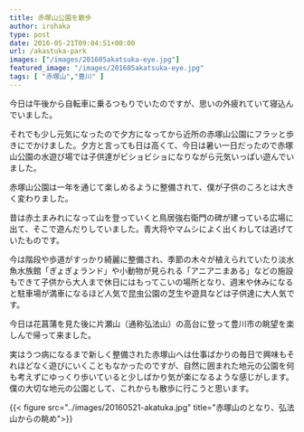 ```yaml
---
title: 赤塚山公園を散歩
author: irohaka
type: post
date: 2016-05-21T09:04:51+00:00
url: /akastuka-park
images: ["/images/201605akatsuka-eye.jpg"]
featured_image: "/images/201605akatsuka-eye.jpg"
tags: [ "赤塚山","豊川" ]
---
```


今日は午後から自転車に乗るつもりでいたのですが、思いの外疲れていて寝込んでいました。
  
それでも少し元気になったので夕方になってから近所の赤塚山公園にフラッと歩きにでかけました。夕方と言っても日は高くて、今日は暑い一日だったので赤塚山公園の水遊び場では子供達がビショビショになりながら元気いっぱい遊んでいました。
  
赤塚山公園は一年を通じて楽しめるように整備されて、僕が子供のころとは大きく変わりました。
  
昔は赤土まみれになって山を登っていくと鳥居強右衛門の碑が建っている広場に出て、そこで遊んだりしていました。青大将やマムシによく出くわしては逃げていたものです。
  
今は階段や歩道がすっかり綺麗に整備され、季節の木々が植えられていたり淡水魚水族館「ぎょぎょランド」や小動物が見られる「アニアニまある」などの施設もできて子供から大人まで休日にはもってこいの場所となり、週末や休みになると駐車場が満車になるほど人気で昆虫公園の芝生や遊具などは子供達に大人気です。

今日は花菖蒲を見た後に片瀬山（通称弘法山）の高台に登って豊川市の眺望を楽しんで帰って来ました。
  
実はうつ病になるまで新しく整備された赤塚山へは仕事ばかりの毎日で興味もそれほどなく遊びにいくこともなかったのですが、自然に囲まれた地元の公園を何も考えずにゆっくり歩いていると少しばかり気が楽になるような感じがします。僕の大切な地元の公園として、これからも散歩に行こうと思います。

{{< figure src="../images/20160521-akatuka.jpg" title="赤塚山のとなり、弘法山からの眺め">}}